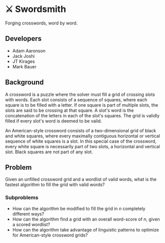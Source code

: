 # ⚔️ Swordsmith

Forging crosswords, word by word.

## Developers

- Adam Aaronson
- Jack Joshi
- JT Kirages
- Mark Bauer

## Background

A crossword is a puzzle where the solver must fill a grid of crossing slots with words. Each slot consists of a sequence of squares, where each square is to be filled with a letter. If one square is part of multiple slots, the slots are said to be crossing at that square. A slot's word is the concatenation of the letters in each of the slot's squares. The grid is validly filled if every slot's word is deemed to be valid.

An American-style crossword consists of a two-dimensional grid of black and white squares, where every maximally contiguous horizontal or vertical sequence of white squares is a slot. In this special case of the crossword, every white square is necessarily part of two slots, a horizontal and vertical slot. Black squares are not part of any slot.

## Problem

Given an unfilled crossword grid and a wordlist of valid words, what is the fastest algorithm to fill the grid with valid words?

### Subproblems

- How can the algorithm be modified to fill the grid in *n* completely different ways?
- How can the algorithm find a grid with an overall word-score of *n*, given a scored wordlist?
- How can the algorithm take advantage of linguistic patterns to optimize for American-style crossword grids?
